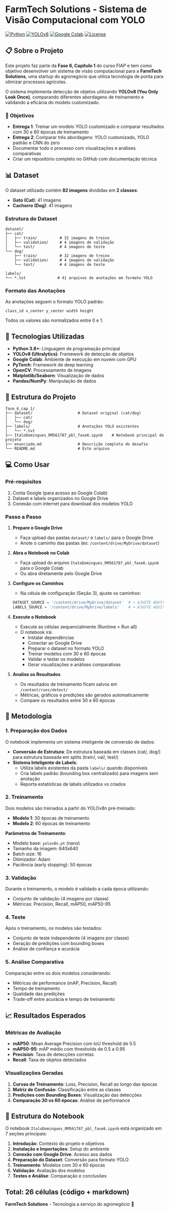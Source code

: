 # FarmTech Solutions - Sistema de Visão Computacional com YOLO

[![Python](https://img.shields.io/badge/Python-3.8+-blue.svg)](https://www.python.org/)
[![YOLOv8](https://img.shields.io/badge/YOLOv8-Ultralytics-00FFFF.svg)](https://github.com/ultralytics/ultralytics)
[![Google Colab](https://img.shields.io/badge/Google-Colab-F9AB00.svg)](https://colab.research.google.com/)
[![License](https://img.shields.io/badge/License-MIT-green.svg)](LICENSE)

## 📋 Sobre o Projeto

Este projeto faz parte da **Fase 6, Capítulo 1** do curso FIAP e tem como objetivo desenvolver um sistema de visão computacional para a **FarmTech Solutions**, uma startup do agronegócio que utiliza tecnologia de ponta para otimizar processos agrícolas.

O sistema implementa detecção de objetos utilizando **YOLOv8 (You Only Look Once)**, comparando diferentes abordagens de treinamento e validando a eficácia do modelo customizado.

### 🎯 Objetivos

- **Entrega 1**: Treinar um modelo YOLO customizado e comparar resultados com 30 e 60 épocas de treinamento
- **Entrega 2**: Comparar três abordagens: YOLO customizado, YOLO padrão e CNN do zero
- Documentar todo o processo com visualizações e análises comparativas
- Criar um repositório completo no GitHub com documentação técnica

## 📊 Dataset

O dataset utilizado contém **82 imagens** divididas em **2 classes**:

- **Gato (Cat)**: 41 imagens
- **Cachorro (Dog)**: 41 imagens

### Estrutura do Dataset

```
dataset/
├── cat/
│   ├── train/          # 32 imagens de treino
│   ├── validation/     # 4 imagens de validação
│   └── test/           # 4 imagens de teste
└── dog/
    ├── train/          # 32 imagens de treino
    ├── validation/     # 4 imagens de validação
    └── test/           # 4 imagens de teste

labels/
└── *.txt              # 41 arquivos de anotações em formato YOLO
```

### Formato das Anotações

As anotações seguem o formato YOLO padrão:
```
class_id x_center y_center width height
```

Todos os valores são normalizados entre 0 e 1.

## 🚀 Tecnologias Utilizadas

- **Python 3.8+**: Linguagem de programação principal
- **YOLOv8 (Ultralytics)**: Framework de detecção de objetos
- **Google Colab**: Ambiente de execução em nuvem com GPU
- **PyTorch**: Framework de deep learning
- **OpenCV**: Processamento de imagens
- **Matplotlib/Seaborn**: Visualização de dados
- **Pandas/NumPy**: Manipulação de dados

## 📁 Estrutura do Projeto

```
fase_6_cap_1/
├── dataset/                    # Dataset original (cat/dog)
│   ├── cat/
│   └── dog/
├── labels/                     # Anotações YOLO existentes
│   └── *.txt
├── ItaloDomingues_RM561787_pbl_fase6.ipynb    # Notebook principal do projeto
├── enunciado.md                # Descrição completa do desafio
└── README.md                   # Este arquivo
```

## 💻 Como Usar

### Pré-requisitos

1. Conta Google (para acesso ao Google Colab)
2. Dataset e labels organizados no Google Drive
3. Conexão com internet para download dos modelos YOLO

### Passo a Passo

1. **Prepare o Google Drive**
   - Faça upload das pastas `dataset/` e `labels/` para o Google Drive
   - Anote o caminho das pastas (ex: `/content/drive/MyDrive/dataset`)

2. **Abra o Notebook no Colab**
   - Faça upload do arquivo `ItaloDomingues_RM561787_pbl_fase6.ipynb` para o Google Colab
   - Ou abra diretamente pelo Google Drive

3. **Configure os Caminhos**
   - Na célula de configuração (Seção 3), ajuste os caminhos:
   ```python
   DATASET_SOURCE = '/content/drive/MyDrive/dataset'  # ⬅️ AJUSTE AQUI!
   LABELS_SOURCE = '/content/drive/MyDrive/labels'    # ⬅️ AJUSTE AQUI!
   ```

4. **Execute o Notebook**
   - Execute as células sequencialmente (Runtime > Run all)
   - O notebook irá:
     - Instalar dependências
     - Conectar ao Google Drive
     - Preparar o dataset no formato YOLO
     - Treinar modelos com 30 e 60 épocas
     - Validar e testar os modelos
     - Gerar visualizações e análises comparativas

5. **Analise os Resultados**
   - Os resultados de treinamento ficam salvos em `/content/runs/detect/`
   - Métricas, gráficos e predições são gerados automaticamente
   - Compare os resultados entre 30 e 60 épocas

## 🔬 Metodologia

### 1. Preparação dos Dados

O notebook implementa um sistema inteligente de conversão de dados:

- **Conversão de Estrutura**: De estrutura baseada em classes (cat/, dog/) para estrutura baseada em splits (train/, val/, test/)
- **Sistema Inteligente de Labels**:
  - Utiliza labels existentes da pasta `labels/` quando disponíveis
  - Cria labels padrão (bounding box centralizado) para imagens sem anotação
  - Reporta estatísticas de labels utilizados vs criados

### 2. Treinamento

Dois modelos são treinados a partir do YOLOv8n pré-treinado:

- **Modelo 1**: 30 épocas de treinamento
- **Modelo 2**: 60 épocas de treinamento

**Parâmetros de Treinamento**:
- Modelo base: `yolov8n.pt` (nano)
- Tamanho da imagem: 640x640
- Batch size: 16
- Otimizador: Adam
- Paciência (early stopping): 50 épocas

### 3. Validação

Durante o treinamento, o modelo é validado a cada época utilizando:
- Conjunto de validação (4 imagens por classe)
- Métricas: Precision, Recall, mAP50, mAP50-95

### 4. Teste

Após o treinamento, os modelos são testados:
- Conjunto de teste independente (4 imagens por classe)
- Geração de predições com bounding boxes
- Análise de confiança e acurácia

### 5. Análise Comparativa

Comparação entre os dois modelos considerando:
- Métricas de performance (mAP, Precision, Recall)
- Tempo de treinamento
- Qualidade das predições
- Trade-off entre acurácia e tempo de treinamento

## 📈 Resultados Esperados

### Métricas de Avaliação

- **mAP50**: Mean Average Precision com IoU threshold de 0.5
- **mAP50-95**: mAP médio com thresholds de 0.5 a 0.95
- **Precision**: Taxa de detecções corretas
- **Recall**: Taxa de objetos detectados

### Visualizações Geradas

1. **Curvas de Treinamento**: Loss, Precision, Recall ao longo das épocas
2. **Matriz de Confusão**: Classificação entre as classes
3. **Predições com Bounding Boxes**: Visualização das detecções
4. **Comparação 30 vs 60 épocas**: Análise de performance

## 📓 Estrutura do Notebook

O notebook `ItaloDomingues_RM561787_pbl_fase6.ipynb` está organizado em 7 seções principais:

1. **Introdução**: Contexto do projeto e objetivos
2. **Instalação e Importações**: Setup do ambiente
3. **Conexão com Google Drive**: Acesso aos dados
4. **Preparação do Dataset**: Conversão para formato YOLO
5. **Treinamento**: Modelos com 30 e 60 épocas
6. **Validação**: Avaliação dos modelos
7. **Testes e Análise**: Comparação e conclusões

Total: **26 células** (código + markdown)
---

**FarmTech Solutions** - Tecnologia a serviço do agronegócio 🌾
